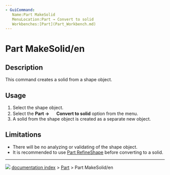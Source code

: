 ```yaml
---
- GuiCommand:
   Name:Part MakeSolid
   MenuLocation:Part → Convert to solid
   Workbenches:[Part](Part_Workbench.md)
---
```


# Part MakeSolid/en

## Description

This command creates a solid from a shape object.

## Usage

1.  Select the shape object.
2.  Select the **Part → <img src="images/Part_MakeSolid.svg" width=16px> Convert to solid** option from the menu.
3.  A solid from the shape object is created as a separate new object.

## Limitations

-   There will be no analyzing or validating of the shape object.
-   It is recommended to use [Part RefineShape](Part_RefineShape.md) before converting to a solid.



---
![](images/Button_right.svg) [documentation index](../README.md) > [Part](Part_Workbench.md) > Part MakeSolid/en
